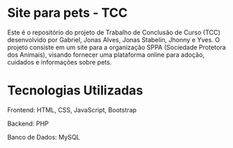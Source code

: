 # Site para pets - TCC
Este é o repositório do projeto de Trabalho de Conclusão de Curso (TCC) desenvolvido por Gabriel, Jonas Alves, Jonas Stabelin, Jhonny e Yves. O projeto consiste em um site para a organização SPPA (Sociedade Protetora dos Animais), visando fornecer uma plataforma online para adoção, cuidados e informações sobre pets.

# Tecnologias Utilizadas
Frontend: HTML, CSS, JavaScript, Bootstrap

Backend: PHP

Banco de Dados: MySQL
